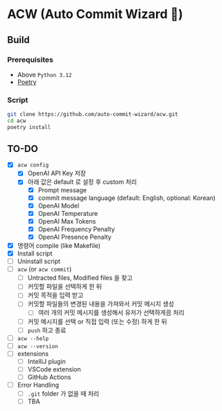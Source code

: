# ACW (Auto Commit Wizard 🧙)

## Build

### Prerequisites

- Above `Python 3.12`
- [Poetry](https://python-poetry.org/)

### Script

```bash
git clone https://github.com/auto-commit-wizard/acw.git
cd acw
poetry install
```

## TO-DO

- [x] `acw config`
  - [x] OpenAI API Key 저장
  - [x] 아래 값은 default 로 설정 후 custom 처리
    - [x] Prompt message
    - [x] commit message language (default: English, optional: Korean)
    - [x] OpenAI Model
    - [x] OpenAI Temperature
    - [x] OpenAI Max Tokens
    - [x] OpenAI Frequency Penalty
    - [x] OpenAI Presence Penalty
- [x] 명령어 compile (like Makefile)
- [x] Install script
- [ ] Uninstall script
- [ ] `acw` (or `acw commit`)
  - [ ] Untracted files, Modified files 을 찾고
  - [ ] 커밋할 파일을 선택하게 한 뒤
  - [ ] 커밋 목적을 입력 받고
  - [ ] 커밋할 파일들의 변경된 내용을 가져와서 커밋 메시지 생성
    - [ ] 여러 개의 커밋 메시지를 생성해서 유저가 선택하게끔 처리
  - [ ] 커밋 메시지를 선택 or 직접 입력 (또는 수정) 하게 한 뒤
  - [ ] `push` 하고 종료
- [ ] `acw --help`
- [ ] `acw --version`
- [ ] extensions
  - [ ] IntelliJ plugin
  - [ ] VSCode extension
  - [ ] GitHub Actions
- [ ] Error Handling
  - [ ] `.git` folder 가 없을 때 처리
  - [ ] TBA
